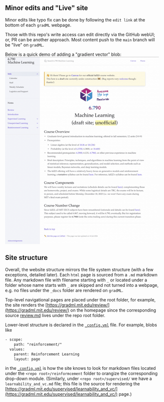 ## Minor edits and "Live" site
Minor edits like typo fix can be done by following the `edit link` at the bottom of each `gradML` webpage. 

Those with this repo's write access can edit directly via the GitHub webUI; or, PR can be another approach. Most content push to the `main` branch will be "live" on `gradML`.

Below is a quick demo of adding a "gradient vector" blob:
![](figs/simpe-edit-demo.gif)


## Site structure 

Overall, the website structure mirrors the file system structure (with a few exceptions, detailed later). Each `html` page is sourced from a `.md` markdown file. Any markdown file with filename starting with `_` or located under a folder whose name starts with `_` are skipped and not turned into a webpage, e.g. no files under the `_docs` folder are rendered on `gradML`.

Top-level navigational pages are placed under the root folder, for example, the site renders the [https://gradml.mit.edu/review/](https://gradml.mit.edu/review/) on the homepage since the corresponding source [review.md](https://github.com/shensquared/gradML/blob/main/review.md) lives under the repo root folder.

Lower-level structure is declared in the [`_config.yml`](https://github.com/shensquared/gradML/blob/main/_config.yml) file. For example, blobs like 
```
- scope:
    path: "reinforcement/"
  values:
    parent: Reinforcement Learning
    layout: page
``` 
in the [`_config.yml`](https://github.com/shensquared/gradML/blob/37564ca75c73b216f16c1ef165721417ab78ed6b/_config.yml#L144) is how the site knows to look for markdown files located under the `<repo root>/reinformcement` folder to orangize the corresponding drop-down module. (Similarly, under `<repo root>/supervised/` we have a `learnability_and_vc.md` file; this file is the source for rendering the [https://gradml.mit.edu/supervised/learnability_and_vc/](https://gradml.mit.edu/supervised/learnability_and_vc/) page.)





